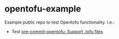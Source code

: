 # opentofu-example

Example public repo to test Opentofu functionality. I.e.:

- Test
  [pre-commit-opentofu: Support .tofu files](https://github.com/tofuutils/pre-commit-opentofu/pull/14)
